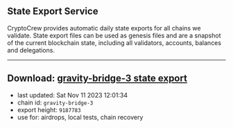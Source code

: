 ## State Export Service
CryptoCrew provides automatic daily state exports for all chains we validate. State export files can be used as genesis files and are a snapshot of the current blockchain state, including all validators, accounts, balances and delegations.

---
**Download: [gravity-bridge-3 state export](https://dl.ccvalidators.com/SERVICE/gravitybridge/gravity-bridge-3_export_9187783.json)**
---

- last updated: Sat Nov 11 2023 12:01:34
- chain id: `gravity-bridge-3`
- export height: `9187783`
- use for: airdrops, local tests, chain recovery
